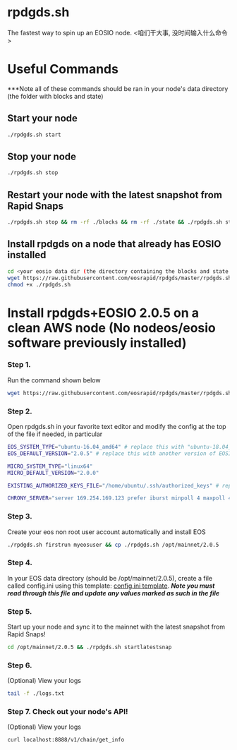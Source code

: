 # rpdgds.sh
The fastest way to spin up an EOSIO node. &lt;咱们干大事, 没时间输入什么命令>


# Useful Commands
***Note all of these commands should be ran in your node's data directory (the folder with blocks and state)

## Start your node
```bash
./rpdgds.sh start
```

## Stop your node
```bash
./rpdgds.sh stop
```

## Restart your node with the latest snapshot from Rapid Snaps
```bash
./rpdgds.sh stop && rm -rf ./blocks && rm -rf ./state && ./rpdgds.sh startlatestsnap
```


## Install rpdgds on a node that already has EOSIO installed
```bash
cd <your eosio data dir (the directory containing the blocks and state folder)>
wget https://raw.githubusercontent.com/eosrapid/rpdgds/master/rpdgds.sh
chmod +x ./rpdgds.sh
```

# Install rpdgds+EOSIO 2.0.5 on a clean AWS node (No nodeos/eosio software previously installed)

### Step 1.
Run the command shown below
```bash
wget https://raw.githubusercontent.com/eosrapid/rpdgds/master/rpdgds.sh && chmod +x rpdgds.sh
```

### Step 2.
Open rpdgds.sh in your favorite text editor and modify the config at the top of the file if needed, in particular
```bash
EOS_SYSTEM_TYPE="ubuntu-16.04_amd64" # replace this with "ubuntu-18.04_amd64" if you are on ubuntu 18.04
EOS_DEFAULT_VERSION="2.0.5" # replace this with another version of EOSIO if you don't want 2.0.5

MICRO_SYSTEM_TYPE="linux64"
MICRO_DEFAULT_VERSION="2.0.0"

EXISTING_AUTHORIZED_KEYS_FILE="/home/ubuntu/.ssh/authorized_keys" # replace this with the path to your ssh public key so you can ssh into the new non root account we will make for running eos, defaults to the path to the user "ubuntu"'s authorized pub key

CHRONY_SERVER="server 169.254.169.123 prefer iburst minpoll 4 maxpoll 4" # if you are on aws, leave this be, if you are on baremetal or another cloud, replace this with your preferred chrony time server (use syntax found in /etc/chrony/chrony.conf)
```

### Step 3.
Create your eos non root user account automatically and install EOS
```bash
./rpdgds.sh firstrun myeosuser && cp ./rpdgds.sh /opt/mainnet/2.0.5
```

### Step 4.
In your EOS data directory (should be /opt/mainnet/2.0.5), create a file called config.ini using this template: [config.ini template](https://gist.githubusercontent.com/eosrapid/a9101ed726e92acb2d218d58e77441c2/raw/f37a141763744175f4cdf6f6b297dd5edac3a174/config.ini).
***Note you must read through this file and update any values marked as such in the file***

### Step 5.
Start up your node and sync it to the mainnet with the latest snapshot from Rapid Snaps!
```bash
cd /opt/mainnet/2.0.5 && ./rpdgds.sh startlatestsnap
```

### Step 6.
(Optional) View your logs
```bash
tail -f ./logs.txt
```

### Step 7. Check out your node's API!
(Optional) View your logs
```bash
curl localhost:8888/v1/chain/get_info
```

